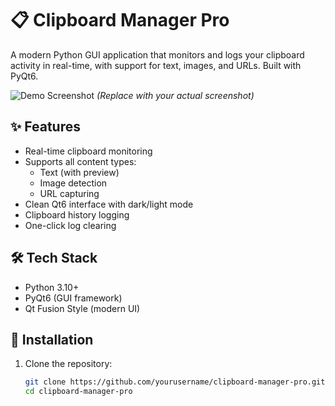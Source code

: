 # 📋 Clipboard Manager Pro

A modern Python GUI application that monitors and logs your clipboard activity in real-time, with support for text, images, and URLs. Built with PyQt6.

![Demo Screenshot](https://i.imgur.com/JQ1q5Wl.png) *(Replace with your actual screenshot)*

## ✨ Features

- Real-time clipboard monitoring
- Supports all content types:
  - Text (with preview)
  - Image detection
  - URL capturing
- Clean Qt6 interface with dark/light mode
- Clipboard history logging
- One-click log clearing

## 🛠️ Tech Stack

- Python 3.10+
- PyQt6 (GUI framework)
- Qt Fusion Style (modern UI)

## 🚀 Installation

1. Clone the repository:
   ```bash
   git clone https://github.com/yourusername/clipboard-manager-pro.git
   cd clipboard-manager-pro
